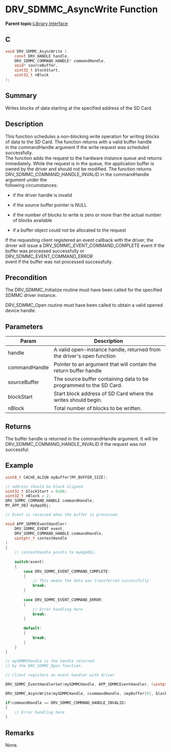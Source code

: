 # DRV\_SDMMC\_AsyncWrite Function

**Parent topic:**[Library Interface](GUID-D15D1321-065D-4EA7-A00C-D277A8A66F8D.md)

## C

```c
void DRV_SDMMC_AsyncWrite (
    const DRV_HANDLE handle,
    DRV_SDMMC_COMMAND_HANDLE* commandHandle,
    void* sourceBuffer,
    uint32_t blockStart,
    uint32_t nBlock
);
```

## Summary

Writes blocks of data starting at the specified address of the SD Card.

## Description

This function schedules a non-blocking write operation for writing blocks<br />of data to the SD Card. The function returns with a valid buffer handle<br />in the commandHandle argument if the write request was scheduled successfully.<br />The function adds the request to the hardware instance queue and returns<br />immediately. While the request is in the queue, the application buffer is<br />owned by the driver and should not be modified. The function returns<br />DRV\_SDMMC\_COMMAND\_HANDLE\_INVALID in the commandHandle argument under the<br />following circumstances:

-   if the driver handle is invalid

-   if the source buffer pointer is NULL

-   if the number of blocks to write is zero or more than the actual number of blocks available

-   if a buffer object could not be allocated to the request


If the requesting client registered an event callback with the driver, the<br />driver will issue a DRV\_SDMMC\_EVENT\_COMMAND\_COMPLETE event if the<br />buffer was processed successfully or DRV\_SDMMC\_EVENT\_COMMAND\_ERROR<br />event if the buffer was not processed successfully.

## Precondition

The DRV\_SDMMC\_Initialize routine must have been called for the specified SDMMC driver instance.

DRV\_SDMMC\_Open routine must have been called to obtain a valid opened device handle.

## Parameters

|Param|Description|
|-----|-----------|
|handle|A valid open-instance handle, returned from the driver's open function|
|commandHandle|Pointer to an argument that will contain the return buffer handle|
|sourceBuffer|The source buffer containing data to be programmed to the SD Card.|
|blockStart|Start block address of SD Card where the writes should begin.|
|nBlock|Total number of blocks to be written.|

## Returns

The buffer handle is returned in the commandHandle argument. It will be DRV\_SDMMC\_COMMAND\_HANDLE\_INVALID if the request was not successful.

## Example

```c
uint8_t CACHE_ALIGN myBuffer[MY_BUFFER_SIZE];

// address should be block aligned.
uint32_t blockStart = 0x00;
uint32_t nBlock = 2;
DRV_SDMMC_COMMAND_HANDLE commandHandle;
MY_APP_OBJ myAppObj;

// Event is received when the buffer is processed.

void APP_SDMMCEventHandler(
    DRV_SDMMC_EVENT event,
    DRV_SDMMC_COMMAND_HANDLE commandHandle,
    uintptr_t contextHandle
)
{
    // contextHandle points to myAppObj.
    
    switch(event)
    {
        case DRV_SDMMC_EVENT_COMMAND_COMPLETE:
        {
            // This means the data was transferred successfully
            break;
        }
        
        case DRV_SDMMC_EVENT_COMMAND_ERROR:
        {
            // Error handling here
            break;
        }
        
        default:
        {
            break;
        }
    }
}

// mySDMMCHandle is the handle returned
// by the DRV_SDMMC_Open function.

// Client registers an event handler with driver

DRV_SDMMC_EventHandlerSet(mySDMMCHandle, APP_SDMMCEventHandler, (uintptr_t)&myAppObj);

DRV_SDMMC_AsyncWrite(mySDMMCHandle, &commandHandle, &myBuffer[0], blockStart, nBlock);

if(commandHandle == DRV_SDMMC_COMMAND_HANDLE_INVALID)
{
    // Error handling here
}

```

## Remarks

None.

